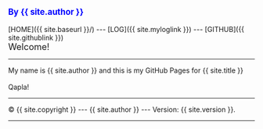 ---
---
<span style="color:blue; font-weight:bold; font-size:larger;">By {{ site.author }}</span>
<br><br>
[HOME]({{ site.baseurl }}/) ---
[LOG]({{ site.myloglink }}) ---
[GITHUB]({{ site.githublink }})
<br>
<span style="font-size:large;">Welcome!</span>
<hr>
My name is {{ site.author }} and this is my GitHub Pages for {{ site.title }}
<br><br>
Qapla!
<br>
<hr>
&copy; {{ site.copyright }} --- {{ site.author }} --- Version: {{ site.version }}.
<hr>
<br>
